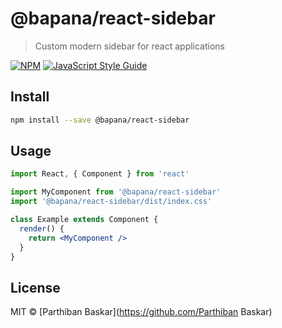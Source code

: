 # @bapana/react-sidebar

> Custom modern sidebar for react applications

[![NPM](https://img.shields.io/npm/v/@bapana/react-sidebar.svg)](https://www.npmjs.com/package/@bapana/react-sidebar) [![JavaScript Style Guide](https://img.shields.io/badge/code_style-standard-brightgreen.svg)](https://standardjs.com)

## Install

```bash
npm install --save @bapana/react-sidebar
```

## Usage

```jsx
import React, { Component } from 'react'

import MyComponent from '@bapana/react-sidebar'
import '@bapana/react-sidebar/dist/index.css'

class Example extends Component {
  render() {
    return <MyComponent />
  }
}
```

## License

MIT © [Parthiban Baskar](https://github.com/Parthiban Baskar)
